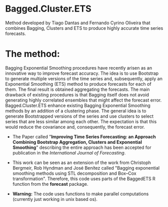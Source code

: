 # Bagged.Cluster.ETS
Method developed by Tiago Dantas and Fernando Cyrino Oliveira that combines Bagging, Clusters and ETS to produce highly accurate time series forecasts.

# The method:
Bagging Exponential Smoothing procedures have recently arisen as an innovative way to improve forecast accuracy. The idea is to use Bootstrap to generate multiple versions of the time series and, subsequently, apply an Exponential Smoothing (ETS) method to produce forecasts for each of them. The final result is obtained aggregating the forecasts. The main drawback of existing procedures is that Bagging itself does not avoid generating highly correlated ensembles that might affect the forecast error. Bagged.Cluster.ETS enhance existing Bagging Exponential Smoothing methods by an addition of a clustering phase. The general idea is to generate Bootstrapped versions of the series and use clusters to select series that are less similar among each other. The expectation is that this would reduce the covariance and, consequently, the forecast error.


- The Paper called "**Improving Time Series Forecasting: an Approach Combining Bootstrap Aggregation, Clusters and Exponential Smoothing**" describing the entire approach has been accepted for publication in the *International Journal of Forecasting*.

- This work can be seen as an extension of the work from Christoph Bergmeir, Rob Hyndman and José Benítez called "Bagging exponential smoothing methods using STL decomposition and Box–Cox transformation". Therefore, this code uses parts of the BaggedETS R function from the **forecast** package. 

- **Warning:** The code uses functions to make parallel computations (currently just working in unix based os).
